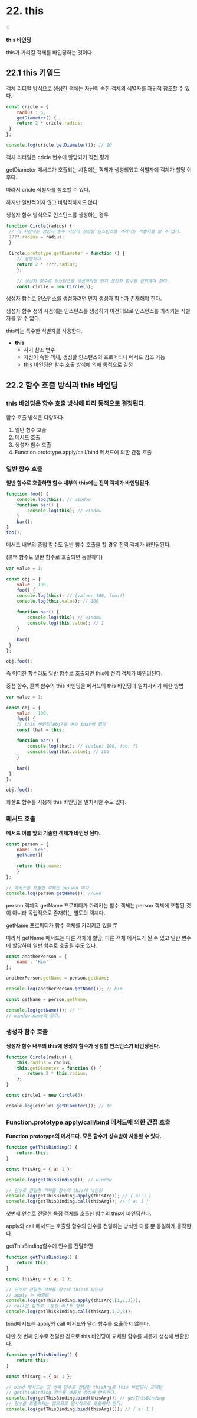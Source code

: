 # 22. this

<aside>
💡

**this 바인딩**

this가 가리킬 객체를 바인딩하는 것이다.

</aside>

## 22.1 this 키워드

객체 리터럴 방식으로 생성한 객체는 자신이 속한 객체의 식별자를 재귀적 참조할 수 있다.

```jsx
const cricle = {
	radius : 5,
	getDiameter() {
	return 2 * cricle.radius;
 }
};

console.log(cricle.getDiameter()); // 10
```

객체 리터럴은 cricle 변수에 할당되기 직전 평가

getDiameter 메서드가 호출되는 시점에는 객체가 생성되었고 식별자에 객체가 할당 이후다.

따라서 cricle 식별자를 참조할 수 있다.

하지만 일반적이지 않고 바람직하지도 않다.

생성자 함수 방식으로 인스턴스를 생성하는 경우

```jsx
function Circle(radius) {
 // 이 시점에는 생성자 함수 자신이 생성할 인스턴스를 가리키는 식별자를 알 수 없다.
 ????.radius = radius;
 }
 
 Circle.prototype.getDiameter = function () {
	// 동일하다.
	return 2 * ????.radius;
	};
	
	// 생성자 함수로 인스턴스를 생성하려면 먼저 생성자 함수를 정의해야 한다.
	const circle = new Circle(5);
```

생성자 함수로 인스턴스를 생성하려면 먼저 생성자 함수가 존재해야 한다.

생성자 함수 정의 시점에는 인스턴스를 생성하기 이전이므로 인스턴스를 가리키는 식별자를 알 수 없다.

this라는 특수한 식별자를 사용한다.

- **this**
    - 자기 참조 변수
    - 자신이 속한 객체, 생성할 인스턴스의 프로퍼티나 메서드 참조 가능
    - this 바인딩은 함수 호출 방식에 의해 동적으로 결정
    

## 22.2 함수 호출 방식과 this 바인딩

### this 바인딩은 함수 호출 방식에 따라 동적으로 결정된다.

함수 호출 방식은 다양하다.

1. 일반 함수 호출
2. 메서드 호출
3. 생성자 함수 호출
4. Function.prototype.apply/call/bind 메서드에 의한 간접 호출

### 일반 함수 호출

**일반 함수로 호출하면 함수 내부의 this에는 전역 객체가 바인딩된다.**

```jsx
function foo() {
	console.log(this); // window
	function bar() {
		console.log(this); // window
	}
	bar();
}
foo();
```

메서드 내부의 중첩 함수도 일반 함수 호출을 할 경우 전역 객체가 바인딩된다.

(콜백 함수도 일반 함수로 호출되면 동일하다)

```jsx
var value = 1;

const obj = {
	value : 100,
	foo() {
	console.log(this); // {value: 100, foo:f}
	console.log(this.value); // 100
	
	function bar() {
		console.log(this); // window
		console.log(this.value); // 1
	}
	
	bar()
 }
};

obj.foo();
```

즉 어떠한 함수라도 일반 함수로 호출되면 this에 전역 객체가 바인딩된다.

중첩 함수, 콜백 함수의 this 바인딩을 메서드의 this 바인딩과 일치시키기 위한 방법

```jsx
var value = 1;

const obj = {
	value : 100,
	foo() {
	// this 바인딩(obj)을 변수 that에 할당
	const that = this;
	
	function bar() {
		console.log(that); // {value: 100, foo: f}
		console.log(that.value); // 100
	}
	
	bar()
 }
};

obj.foo();
```

화살표 함수를 사용해 this 바인딩을 일치시킬 수도 있다.

### 메서드 호출

**메서드 이름 앞의 기술한 객체가 바인딩 된다.**

```jsx
const person = {
	name: 'Lee',
	getName(){
	
	return this.name;
	}
};

// 메서드를 호출한 객체는 person 이다.
console.log(person.getName()); //Lee
```

person 객체의 getName 프로퍼티가 가리키는 함수 객체는 person 객체에 포함된 것이 아니라 독립적으로 존재하는 별도의 객체다.

getName 프로퍼티가 함수 객체를 가리키고 있을 뿐

따라서 getName 메서드는 다른 객체에 할당, 다른 객체 메서드가 될 수 있고 일반 변수에 할당하여 일반 함수로 호출될 수도 있다.

```jsx
const anotherPerson = {
	name : 'Kim'
};

anotherPerson.getName = person.getName;

console.log(anotherPerson.getName()); // kim

const getName = person.getName;

console.log(getName()); // ''
// window.name과 같다.
```

### 생성자 함수 호출

**생성자 함수 내부의 this에 생성자 함수가 생성할 인스턴스가 바인딩된다.**

```jsx
function Circle(radius) {
	this.radius = radius;
	this.getDiameter = function () {
		return 2 * this.radius;
	};
}

const circle1 = new Circle(5);

cosole.log(circle1.getDiameter()); // 10
```

### Function.prototype.apply/call/bind 메서드에 의한 간접 호출

**Function.prototype의 메서드다. 모든 함수가 상속받아 사용할 수 있다.**

```jsx
function getThisBinding() {
	return this;
}

const thisArg = { a: 1 };

console.log(getThisBinding()); // window

// 인수로 전달한 객체를 함수의 this에 바인딩
console.log(getThisBinding.apply(thisArg)); // { a: 1 }
console.log(getThisBinding.call(thisArg)); // { a: 1 }
```

첫번째 인수로 전달한 특정 객체를 호출한 함수의 this에 바인딩한다.

apply와 call 메서드는 호출할 함수의 인수를 전달하는 방식만 다를 뿐 동일하게 동작한다.

getThisBinding함수에 인수를 전달하면

```jsx
function getThisBinding() {
	return this;
}

const thisArg = { a: 1 };

// 인수로 전달한 객체를 함수의 this에 바인딩
// apply 는 배열로
console.log(getThisBinding.apply(thisArg,[1,2,3]));
// call은 쉼표로 구분한 리스트 형식
console.log(getThisBinding.call(thisArg,1,2,3));
```

bind메서드는 apply와 call 메서드와 달리 함수를 호출하지 않는다.

다만 첫 번째 인수로 전달한 값으로 this 바인딩이 교체된 함수를 새롭게 생성해 반환한다.

```jsx
function getThisBinding() {
	return this;
}

const thisArg = { a: 1 };

// bind 메서드는 첫 번째 인수로 전달한 thisArg로 this 바인딩이 교체된
// getThisBinding 함수를 새롭게 생성해 반환한다.
console.log(getThisBinding.bind(thisArg)); // getThisBinding
// 함수를 호출하지는 않으므로 명시적으로 호출해야 한다.
console.log(getThisBinding.bind(thisArg)()); // { a: 1 }
```
